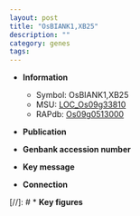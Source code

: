 ```yaml
---
layout: post
title: "OsBIANK1,XB25"
description: ""
category: genes
tags: 
---
```


* **Information**  
    + Symbol: OsBIANK1,XB25  
    + MSU: [LOC_Os09g33810](http://rice.uga.edu/cgi-bin/ORF_infopage.cgi?orf=LOC_Os09g33810)  
    + RAPdb: [Os09g0513000](http://rapdb.dna.affrc.go.jp/viewer/gbrowse_details/irgsp1?name=Os09g0513000)  

* **Publication**  

* **Genbank accession number**  

* **Key message**  

* **Connection**  

[//]: # * **Key figures**  


